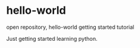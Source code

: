 # hello-world
open repository, hello-world getting started tutorial

Just getting started learning python.
